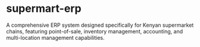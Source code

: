 # supermart-erp
A comprehensive ERP system designed specifically for Kenyan supermarket chains, featuring point-of-sale, inventory management, accounting, and multi-location management capabilities.
